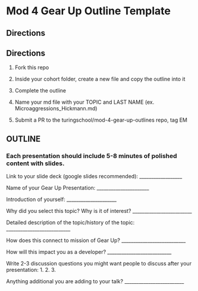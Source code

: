 # Mod 4 Gear Up Outline Template

## Directions

 ## Directions

  1) Fork this repo
  
  2) Inside your cohort folder, create a new file and copy the outline into it

  3) Complete the outline 

  4) Name your md file with your TOPIC and LAST NAME (ex.   Microaggressions_Hickmann.md)

  5)  Submit a PR to the turingschool/mod-4-gear-up-outlines repo, tag EM


## OUTLINE

### Each presentation should include 5-8 minutes of polished content with slides. 
  
  Link to your slide deck (google slides recommended): __________________
  
  Name of your Gear Up Presentation: ______________________
  
  Introduction of yourself: _____________________
  
  Why did you select this topic?  Why is it of interest? _________________________
  
  Detailed description of the topic/history of the topic: ___________________________
  
  How does this connect to mission of Gear Up? ___________________________
  
  How will this impact you as a developer? ___________________________
  
  Write 2-3 discussion questions you might want people to discuss after your presentation:
    1.
    2.
    3.
    
   Anything additional you are adding to your talk? _________________________
